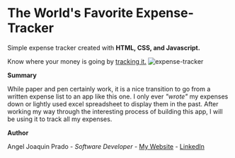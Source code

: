 # The World's Favorite Expense-Tracker

Simple expense tracker created with <strong>HTML, CSS, and Javascript.</strong>

Know where your money is going by [tracking it.](https://ajprado12.github.io/Expense-Tracker/)
![expense-tracker](https://user-images.githubusercontent.com/102049335/167992094-d6598202-e99f-40ca-bdf4-ff4f4300ec90.jpg)


<strong> Summary </strong>

While paper and pen certainly work, it is a nice transition to go from a written expense list to an app like this one. I only 
ever <em>"wrote"</em> my expenses down or lightly used excel spreadsheet to display them in the past. After working my way through the interesting process of 
building this app, I will be using it to track all my expenses.


<strong> Author </strong>

Angel Joaquin Prado - <em>Software Developer</em> - [My Website]() - [LinkedIn]()
